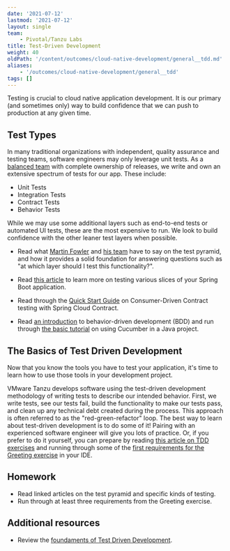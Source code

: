 ```yaml
---
date: '2021-07-12'
lastmod: '2021-07-12'
layout: single
team:
    - Pivotal/Tanzu Labs
title: Test-Driven Development
weight: 40
oldPath: '/content/outcomes/cloud-native-development/general__tdd.md'
aliases:
    - '/outcomes/cloud-native-development/general__tdd'
tags: []
---
```


Testing is crucial to cloud native application development. It is our primary (and sometimes only) way to build confidence that we can push to production at any given time.

## Test Types

In many traditional organizations with independent, quality assurance and testing teams, software engineers may only leverage unit tests. As a [balanced team](/outcomes/application-development/balanced-teams/) with complete ownership of releases, we write and own an extensive spectrum of tests for our app. These include:

-   Unit Tests
-   Integration Tests
-   Contract Tests
-   Behavior Tests

While we may use some additional layers such as end-to-end tests or automated UI tests, these are the most expensive to run. We look to build confidence with the other leaner test layers when possible.

-   Read what [Martin Fowler](https://martinfowler.com/bliki/TestPyramid.html) and [his team](https://martinfowler.com/articles/practical-test-pyramid.html) have to say on the test pyramid, and how it provides a solid foundation for answering questions such as "at which layer should I test this functionality?".

-   Read [this article](https://spring.io/blog/2016/04/15/testing-improvements-in-spring-boot-1-4) to learn more on testing various slices of your Spring Boot application.

-   Read through the [Quick Start Guide](https://cloud.spring.io/spring-cloud-contract/) on Consumer-Driven Contract testing with Spring Cloud Contract.

-   Read [an introduction](https://docs.cucumber.io/bdd/) to behavior-driven development (BDD) and run through [the basic tutorial](https://docs.cucumber.io/guides/10-minute-tutorial/) on using Cucumber in a Java project.

## The Basics of Test Driven Development

Now that you know the tools you have to test your application, it's time to learn how to use those tools in your development project.

VMware Tanzu develops software using the test-driven development methodology of writing tests to describe our intended behavior. First, we write tests, see our tests fail, build the functionality to make our tests pass, and clean up any technical debt created during the process. This approach is often referred to as the "red-green-refactor" loop.
The best way to learn about test-driven development is to do some of it! Pairing with an experienced software engineer will give you lots of practice. Or, if you prefer to do it yourself, you can prepare by reading [this article on TDD exercises](https://medium.com/@marlenac/learning-tdd-with-katas-3f499cb9c492) and running through some of the [first requirements for the Greeting exercise](https://github.com/testdouble/contributing-tests/wiki/Greeting-Kata) in your IDE.

## Homework

-   Read linked articles on the test pyramid and specific kinds of testing.
-   Run through at least three requirements from the Greeting exercise.

## Additional resources

-   Review the [foundaments of Test Driven Development](/outcomes/application-development/test-driven-development/).
